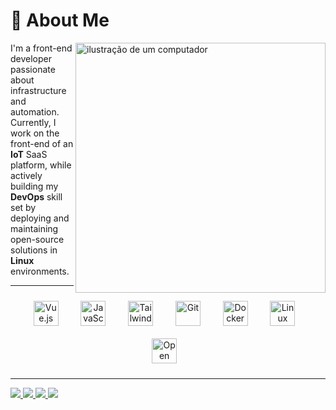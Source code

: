 # 👋 **About Me**  
<img src="https://raw.githubusercontent.com/MicaelliMedeiros/micaellimedeiros/master/image/computer-illustration.png" alt="ilustração de um computador" min-width="400px" max-width="400px" width="400px" align="right">

I'm a front-end developer passionate about infrastructure and automation.
Currently, I work on the front-end of an **IoT** SaaS platform, while actively building my **DevOps** skill set by deploying and maintaining open-source solutions in **Linux** environments.

---

<p align="center">
  <img src="https://cdn.jsdelivr.net/gh/devicons/devicon/icons/vuejs/vuejs-original.svg" alt="Vue.js" width="40" style="margin: 10px;"/> &nbsp;&nbsp;
  <img src="https://cdn.jsdelivr.net/gh/devicons/devicon/icons/javascript/javascript-original.svg" alt="JavaScript" width="40" style="margin: 10px;"/> &nbsp;&nbsp;
  <img src="https://www.vectorlogo.zone/logos/tailwindcss/tailwindcss-icon.svg" alt="Tailwind CSS" width="40" style="margin: 10px;"/> &nbsp;&nbsp;
  <img src="https://cdn.jsdelivr.net/gh/devicons/devicon/icons/git/git-original.svg" alt="Git" width="40" style="margin: 10px;"/> &nbsp;&nbsp;
  <img src="https://cdn.jsdelivr.net/gh/devicons/devicon/icons/docker/docker-original.svg" alt="Docker" width="40" style="margin: 10px;"/> &nbsp;&nbsp;
  <img src="https://cdn.jsdelivr.net/gh/devicons/devicon/icons/linux/linux-original.svg" alt="Linux" width="40" style="margin: 10px;"/> &nbsp;&nbsp;
  <img src="https://www.vectorlogo.zone/logos/opensource/opensource-icon.svg" alt="Open Source" width="40" style="margin: 10px;"/> &nbsp;&nbsp;
</p>


---
<p align="left">
  <a href="mailto:paulo.hco47@gmail.com" title="Gmail">
    <img src="https://img.shields.io/badge/-Gmail-FF0000?style=flat-square&logo=gmail&logoColor=white" />
  </a>
  <a href="https://www.linkedin.com/in/paulo-henrique-9493301bb/" title="LinkedIn">
    <img src="https://img.shields.io/badge/-Linkedin-0e76a8?style=flat-square&logo=Linkedin&logoColor=white" />
  </a>
  <a href="https://github.com/Paulohco47" title="GitHub">
    <img src="https://img.shields.io/badge/-GitHub-181717?style=flat-square&logo=github&logoColor=white" />
  </a>
  <a href="https://gitlab.com/Paulohco47" title="GitLab">
    <img src="https://img.shields.io/badge/-GitLab-FC6D26?style=flat-square&logo=gitlab&logoColor=white" />
  </a>
</p>
